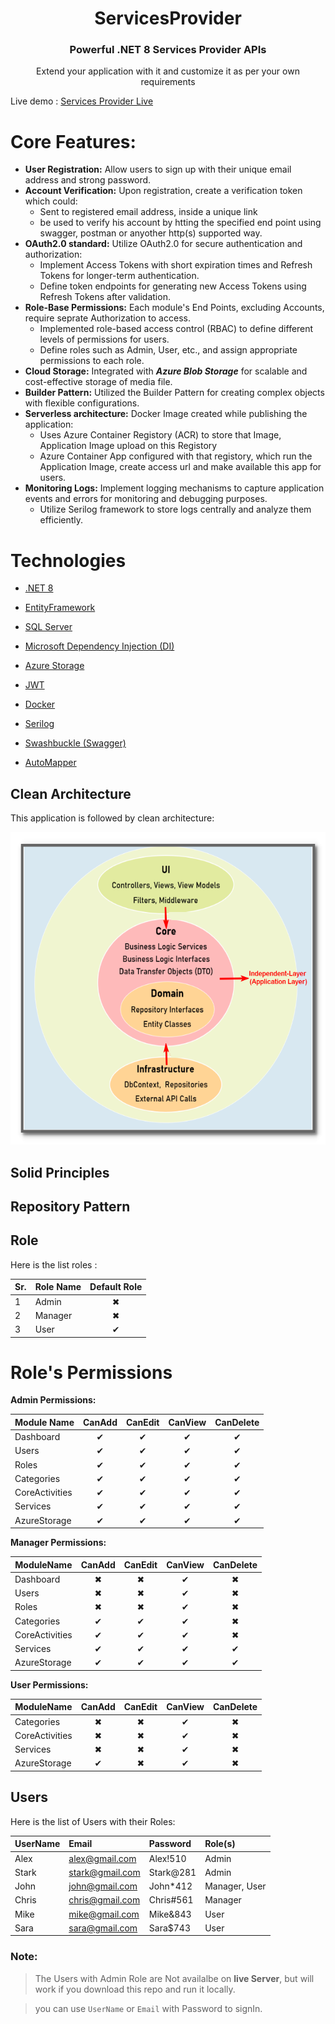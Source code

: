 <p align="center">
<h1 align="center">ServicesProvider</h1>
<h3 align="center"><strong>Powerful .NET 8 Services Provider APIs</strong></h3>
<p align="center">Extend your application with it and customize it as per your own requirements <p>



Live demo : [Services Provider Live](https://sp-azure-container.politesea-3d1e9621.australiaeast.azurecontainerapps.io)

# Core Features:
- **User Registration:** Allow users to sign up with their unique email address and strong password.
- **Account Verification:** Upon registration, create a verification token which could: 
   - Sent to registered email address, inside a unique link
   - be  used to verify his account by htting the specified end point using swagger, postman or anyother http(s) supported way. 
- **OAuth2.0 standard:** Utilize OAuth2.0 for secure authentication and authorization:
   - Implement Access Tokens with short expiration times and Refresh Tokens for longer-term authentication.
   - Define token endpoints for generating new Access Tokens using Refresh Tokens after validation.
- **Role-Base Permissions:** Each module's End Points, excluding Accounts, require seprate Authorization to access.
   - Implemented role-based access control (RBAC) to define different levels of permissions for users.
   - Define roles such as Admin, User, etc., and assign appropriate permissions to each role.
- **Cloud Storage:** Integrated with ***Azure Blob Storage*** for scalable and cost-effective storage of media file.
- **Builder Pattern:** Utilized the Builder Pattern for creating complex objects with flexible configurations.
- **Serverless architecture:** Docker Image created  while publishing the application:
   - Uses Azure Container Registory (ACR) to store that Image, Application Image upload on this Registory
   - Azure Container App configured with that registory, which run the Application Image,  create access url and make  available this app for users.
- **Monitoring Logs:** Implement logging mechanisms to capture application events and errors for monitoring and debugging purposes.
   - Utilize Serilog framework to store logs centrally and analyze them efficiently.





# Technologies

 - [.NET 8](https://learn.microsoft.com/en-us/dotnet/core/whats-new/dotnet-8)
 - [EntityFramework](https://learn.microsoft.com/en-us/ef/)
 - [SQL Server](https://www.microsoft.com/en-us/sql-server/sql-server-downloads)
 - [Microsoft Dependency Injection (DI)](https://learn.microsoft.com/en-us/dotnet/core/extensions/dependency-injection)
 - [Azure Storage](https://azure.microsoft.com/en-us/products/storage/blobs)
 - [JWT](https://jwt.io/)
 - [Docker](https://www.docker.com/)
 - [Serilog](https://serilog.net/)
 - [Swashbuckle (Swagger)](https://learn.microsoft.com/en-us/aspnet/core/tutorials/getting-started-with-swashbuckle?view=aspnetcore-7.0&tabs=visual-studio)

 - [AutoMapper](https://automapper.org/)

 ## Clean Architecture
 This application is followed by clean architecture:


<img src='./ServicesProvider.UI/wwwroot/images/clean-arch.png' height="500" >

## Solid Principles

## Repository Pattern

## Role

Here is  the list roles :

| Sr. | Role Name |Default Role|
| --- | -------- |:---:|
| 1   | Admin    |✖|
| 2   | Manager  |✖|
| 3   | User     |✔|


# Role's Permissions

**Admin Permissions:**


| Module Name     | CanAdd | CanEdit | CanView | CanDelete |
| -------------- | :------: | :-------: | :-------: | :---------: |
| Dashboard      |  ✔      | ✔       | ✔       | ✔         |
| Users          | ✔      | ✔       | ✔       | ✔         |
| Roles          | ✔      | ✔       | ✔       | ✔         |
| Categories     | ✔      | ✔       | ✔       | ✔         |
| CoreActivities | ✔      | ✔       | ✔       | ✔         |
| Services       | ✔      | ✔       | ✔       | ✔         |
| AzureStorage   | ✔      | ✔       | ✔       | ✔         |


**Manager Permissions:**


|   ModuleName          | CanAdd | CanEdit | CanView | CanDelete |
| --------------- | :----: | :-----: | :-----: | :-------: |
| Dashboard       |   ✖    |    ✖    |    ✔    |    ✖      |
| Users           |   ✖    |    ✖    |    ✔    |    ✖      |
| Roles           |   ✖    |    ✖    |    ✔    |    ✖      |
| Categories      |   ✔    |    ✔    |    ✔    |    ✖      |
| CoreActivities  |   ✔    |    ✔    |    ✔    |    ✖      |
| Services        |   ✔    |    ✔    |    ✔    |    ✔      |
| AzureStorage    |   ✔    |    ✔    |    ✔    |    ✔      |


**User Permissions:** 

  


 | ModuleName     | CanAdd | CanEdit | CanView | CanDelete |
  | -------------- | :------: | :-------: | :-------: | :---------: |
  | Categories     | ✖      | ✖       | ✔       | ✖         |
  | CoreActivities | ✖      | ✖       | ✔       | ✖         |
  | Services       | ✖      | ✖       | ✔       | ✖         |
  | AzureStorage   | ✔      | ✖       | ✔       | ✖         |
  


## Users
Here is the list of Users with their Roles:



| UserName | Email            | Password  | Role(s) |
| -------- | :---------------- | :--------- | :--------- | 
| Alex     | alex@gmail.com  | Alex!510  |Admin|
| Stark    | stark@gmail.com | Stark@281 |Admin|
| John     | john@gmail.com  | John*412  |Manager, User|
| Chris    | chris@gmail.com | Chris#561 |Manager|
| Mike     | mike@gmail.com  | Mike&843  |User|
| Sara     | sara@gmail.com  | Sara$743  |User|


### Note:
> The Users with Admin Role are Not availalbe on **live Server**, but will work if you download this repo and run it locally.

>you can use `UserName` or `Email` with Password to signIn.